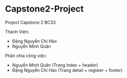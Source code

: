 # Capstone2-Project
Project Capstone 2 BC33

Thành Viên:
- Đặng Nguyễn Chí Hào
- Nguyễn Minh Quân

Phân chia công việc:
- Nguyễn Minh Quân (Trang index + header)
- Đặng Nguyễn Chí Hào (Trang detail + register + footer)
